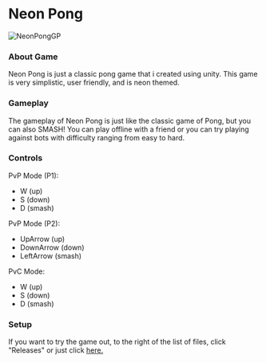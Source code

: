 <h1>Neon Pong</h1>

![NeonPongGP](https://github.com/MicksS1/Pong-GameProg/assets/158981991/2f047726-2a21-4a28-b1fb-c1cd2672442d)

<h3>About Game</h3>
Neon Pong is just a classic pong game that i created using unity. This game is very simplistic, user friendly, and is neon themed.

<h3>Gameplay</h3>
The gameplay of Neon Pong is just like the classic game of Pong, but you can also SMASH! You can play offline with a friend or you can try playing against bots with difficulty ranging from easy to hard.

<h3>Controls</h3>


PvP Mode (P1):
- W (up)
- S (down)
- D (smash)


PvP Mode (P2):
- UpArrow (up)
- DownArrow (down)
- LeftArrow (smash)


PvC Mode:
- W (up)
- S (down)
- D (smash)

<h3>Setup</h3>

If you want to try the game out, to the right of the list of files, click "Releases" or just click <a href="https://github.com/MichaelArdisa/Pong-GameProg/releases/download/v1.0/NeonPong.zip">here</th>.
